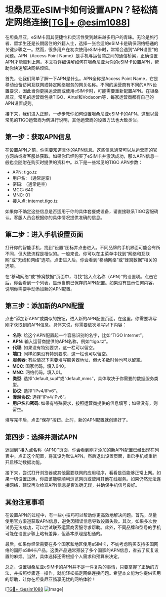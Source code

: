 # 坦桑尼亚eSIM卡如何设置APN？轻松搞定网络连接[[TG💪+ @esim1088](https://t.me/s/esim1088)]

在坦桑尼亚，eSIM卡因其便捷性和灵活性受到越来越多用户的青睐。无论是旅行者、留学生还是长期居住的外籍人士，选择一张合适的eSIM卡是确保网络畅通的关键步骤之一。然而，很多用户在初次使用eSIM卡时，常常会遇到“APN设置”的问题。APN（Access Point Name）是手机与运营商之间的通信桥梁，正确设置APN才能顺利上网。本文将详细讲解如何在坦桑尼亚为你的eSIM卡设置APN，帮助你快速解决网络烦恼。

首先，让我们简单了解一下APN是什么。APN全称是Access Point Name，它是移动设备访问互联网或特定网络服务的网关名称。不同的运营商有不同的APN设置要求，因此当你更换运营商或使用eSIM卡时，可能需要重新配置APN。在坦桑尼亚，常见的运营商包括TIGO、Airtel和Vodacom等，每家运营商都有自己的APN设置规则。

接下来，我们进入正题，一步步教你如何设置坦桑尼亚eSIM卡的APN。这里以最常见的TIGO运营商为例进行说明，其他运营商的设置方法也大致类似。

## 第一步：获取APN信息

在设置APN之前，你需要知道具体的APN信息。这些信息通常可以从运营商的官方网站或者客服处获取。如果你已经购买了eSIM卡并激活成功，那么APN信息一般也会随附在购买时提供的资料中。以下是一些常见的TIGO APN参数：

- APN: tigo.tz
- 用户名: （通常是空）
- 密码: （通常是空）
- MCC: 640
- MNC: 01
- 接入点: internet.tigo.tz

如果你不确定这些信息是否适用于你的具体套餐或设备，请直接联系TIGO客服确认。客服人员会根据你的具体情况提供准确的信息。

## 第二步：进入手机设置页面

打开你的智能手机，找到“设置”图标并点击进入。不同品牌的手机界面可能会有所不同，但大致流程是相似的。一般来说，你可以在主菜单中找到“网络和互联网”或“无线和网络”选项。点击进入后，你会看到“移动网络”或“蜂窝数据”相关的选项。

在“移动网络”或“蜂窝数据”页面中，寻找“接入点名称（APN）”的设置项。点击它后，你会看到一个列表，显示当前已保存的APN配置。如果没有显示任何内容，说明你需要手动添加新的APN配置。

## 第三步：添加新的APN配置

点击“添加新APN”或类似的按钮，进入新的APN配置页面。在这里，你需要填写刚才获取到的APN信息。具体来说，你需要依次填写以下内容：

- **名称**: 给这个APN配置起一个容易识别的名字，比如“TIGO Internet”。
- **APN**: 输入运营商提供的APN名称，例如“tigo.tz”。
- **代理**: 如果没有特别要求，这一栏可以留空。
- **端口**: 同样如果没有特别要求，这一栏也可以留空。
- **服务器**: 有些情况下需要填写服务器地址，但大多数时候也可以留空。
- **MCC**: 国家代码，填入640。
- **MNC**: 网络代码，填入01。
- **类型**: 选择“default,supl”或“default,mms”，具体取决于你需要的数据服务类型。
- **协议**: 选择“IPv4/IPv6”。
- **漫游协议**: 选择“IPv4/IPv6”。
- **用户名**和**密码**: 如果有特殊要求，按照运营商提供的信息填写；如果没有，则留空。

填写完毕后，点击“保存”按钮。此时，新的APN配置就创建好了。

## 第四步：选择并测试APN

返回到“接入点名称（APN）”页面，你会看到刚才添加的新APN配置已经出现在列表中。点击这个配置，将其设为默认APN。然后退出设置页面，重启手机或重新开启移动数据功能。

接下来，尝试打开浏览器或其他需要联网的应用程序，看看是否能够正常上网。如果一切设置正确，你应该能够顺利浏览网页或使用其他在线服务。如果仍然无法连接网络，建议再次检查APN信息是否准确无误，并确保手机信号良好。

## 其他注意事项

在设置APN的过程中，有一些小技巧可以帮助你更高效地解决问题。首先，尽量使用官方渠道获取APN信息，避免因错误信息导致设置失败。其次，如果多次尝试仍无法成功，可以尝试联系运营商客服寻求帮助。此外，不同品牌和型号的手机可能在设置步骤上略有差异，但基本原理是相通的。

最后，如果你经常需要在多个国家和地区使用eSIM卡，不妨考虑购买支持多国网络的国际eSIM卡产品。这类产品通常预装了多个国家的APN信息，省去了反复设置的麻烦。当然，具体选择还需根据个人需求和预算来决定。

总之，设置坦桑尼亚eSIM卡的APN并不是一件复杂的事情，只要掌握了正确的方法，并按照步骤逐一操作，就能轻松搞定网络连接问题。希望本文能为你提供实用的帮助，让你在坦桑尼亚畅享无忧的网络体验！

[[TG💪+ @esim1088](https://t.me/s/esim1088) ![Image](https://i.postimg.cc/4NQfJmqS/Snipaste-2025-05-13-00-14-12.png)]